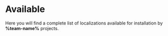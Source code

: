 # Available

Here you will find a complete list of localizations available for installation by **%team-name%** projects.

<include from="lists-available-locales.topic"  element-id="available-locales"/>
